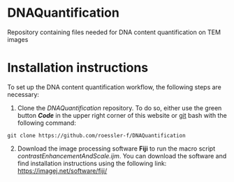# DNAQuantification
Repository containing files needed for DNA content quantification on TEM images

# Installation instructions
To set up the DNA content quantification workflow, the following steps are necessary:

1. Clone the *DNAQuantification* repository. To do so, either use the green button **_Code_** in the upper right corner of this website or [git](https://git-scm.com/downloads) bash with the following command: 
```
git clone https://github.com/roessler-f/DNAQuantification
```

2. Download the image processing software **Fiji** to run the macro script *contrastEnhancementAndScale.ijm*. You can download the software and find installation instructions using the following link: https://imagej.net/software/fiji/
